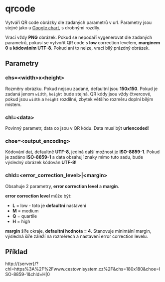 # qrcode

Vytváří QR code obrázky dle zadaných parametrů v url. Parametry jsou stejné jako u [Google chart](https://developers.google.com/chart/infographics/docs/qr_codes), 
s drobnými rozdíly.

Vrací vždy **PNG** obrázek. Pokud se nepodaří vygenerovat dle zadaných parametrů, pokusí se vytvořit QR code s **low** 
correction levelem, **marginem 0** a **kódováním UTF-8**. Pokud ani to nelze, vrací bílý prázdný obrázek. 

## Parametry

### chs=\<width>x\<height>

Rozměry obrázku. Pokud nejsou zadané, defaultní jsou **150x150**. Pokud je zadaná jenom `width`, `height` bude stejná.
QR kódy jsou vždy čtvercové, pokud jsou `width` a `height` rozdílné, zbytek většího rozměru doplní bílým místem.

### chl=\<data>

Povinný parametr, data co jsou v QR kódu. Data musí být **urlencoded**!

### choe=\<output_encoding>

Kódování dat, defaultně **UTF-8**, jediná další možnost je **ISO-8859-1**. 
Pokud je zadáno **ISO-8859-1** a data obsahují znaky mimo tuto sadu, bude výsledný obrázek kódován **UTF-8**! 

### chld=\<error_correction_level>|\<margin>

Obsahuje 2 parametry, **error correction level** a **margin**.

**error correction level** může být:
- **L** = low - toto je **defaultní** nastavení
- **M** = medium
- **Q** = quartile
- **H** = high

**margin** šíře okraje, **defaultní hodnota = 4**. Stanovuje minimální margin, výsledná šíře záleží na rozměrech a nastavení error correction levelu.

## Příklad

http://{server}/?chl=https%3A%2F%2Fwww.cestovnisystem.cz%2F&chs=180x180&choe=ISO-8859-1&chld=H|0